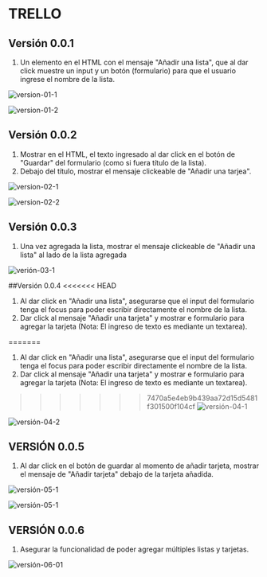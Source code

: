 TRELLO
======

## Versión 0.0.1

1. Un elemento en el HTML con el mensaje "Añadir una lista", que al dar click muestre un input y un botón (formulario) para que el usuario ingrese el nombre de la lista.

![version-01-1](http://3.1m.yt/8z2zoAK.png)

![version-01-2](http://4.1m.yt/sMk7fDn.png)

##  Versión 0.0.2

1. Mostrar en el HTML, el texto ingresado al dar click en el botón de "Guardar" del formulario (como si fuera título de la lista).
2.  Debajo del título, mostrar el mensaje clickeable de "Añadir una tarjea".

![version-02-1](http://2.1m.yt/cfaysND.png)

![version-02-2](http://1.1m.yt/bNbucw1.png)

## Versión 0.0.3

1. Una vez agregada la lista, mostrar el mensaje clickeable de "Añadir una lista" al lado de la lista agregada

![verión-03-1](http://1.1m.yt/SnieoDC.png)


##Versión 0.0.4 
<<<<<<< HEAD

1.  Al dar click en "Añadir una lista", asegurarse que el input del formulario tenga el focus para poder escribir directamente el nombre de la lista.
2.  Dar click al mensaje "Añadir una tarjeta" y mostrar e formulario para agregar la tarjeta (Nota: El ingreso de texto es mediante un textarea).

=======
 
 1.  Al dar click en "Añadir una lista", asegurarse que el input del formulario tenga el focus para poder escribir directamente el nombre de la lista.
 2.  Dar click al mensaje "Añadir una tarjeta" y mostrar e formulario para agregar la tarjeta (Nota: El ingreso de texto es mediante un textarea).
 
>>>>>>> 7470a5e4eb9b439aa72d15d5481f301500f104cf
![versión-04-1](http://1.1m.yt/a6sS7KZ.png)

![versión-04-2](http://3.1m.yt/E5u0T3b.png)


## VERSIÓN 0.0.5

1. Al dar click en el botón de guardar al momento de añadir tarjeta, mostrar el mensaje de "Añadir tarjeta" debajo de la tarjeta añadida.

![versión-05-1](http://4.1m.yt/5MjO9GN.png)

![versión-05-1](http://2.1m.yt/CMRMkge.png)


## VERSIÓN 0.0.6

1. Asegurar la funcionalidad de poder agregar múltiples listas y tarjetas.

![versión-06-01](http://1.1m.yt/xh0Wavq.png)
